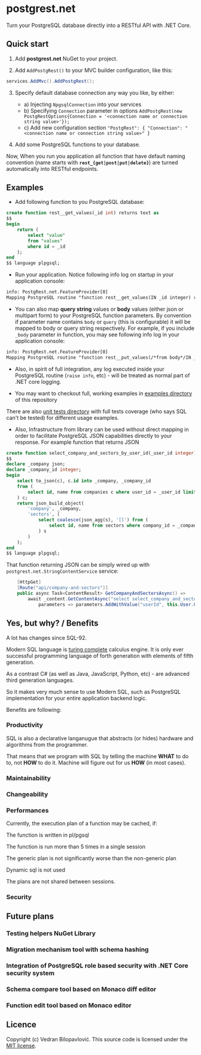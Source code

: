 ﻿# postgrest.net

Turn your PostgreSQL database directly into a RESTful API with .NET Core.

## Quick start

1. Add **postgrest.net** NuGet to your project.

2. Add `AddPostgRest()` to your MVC builder configuration, like this:

```csharp
services.AddMvc().AddPostgRest();
```

3. Specify default database connection any way you like, by either: 
	- a) Injecting `NpgsqlConnection` into your services 
	- b) Specifying `Connection` parameter in options `AddPostgRest(new PostgRestOptions{Connection = '<connection name or connection string value>'});`
	- c) Add new configuration section `"PostgRest": { "Connection": "<connection name or connection string value>" }`
	
4. Add some PostgreSQL functions to your database. 

Now, When you run you application all function that have default naming convention (name starts with **`rest_{get|post|put|delete}`**) are turned automatically into RESTful endpoints.

## Examples

- Add following function to you PostgreSQL database:

```sql
create function rest__get_values(_id int) returns text as
$$
begin
    return (
        select "value"
        from "values"
        where id = _id
    );
end
$$ language plpgsql;
```

- Run your application. Notice following info log on startup in your application console:

```txt
info: PostgRest.net.FeatureProvider[0]
Mapping PostgreSQL routine "function rest__get_values(IN _id integer) returns text" to REST API endpoint "GET api/values/{_id}/" ...
```

- You can also map **query string** values or **body** values (either json or multipart form) to your PostgreSQL function parameters.
By convention if parameter name contains `body` or `query` (this is configurable) it will be mapped to body or query string respectively.
For example, if you include `_body` parameter in function, you may see following info log in your application console:

```txt
info: PostgRest.net.FeatureProvider[0]
Mapping PostgreSQL routine "function rest__put_values(/*from body*/IN _body json) returns json" to REST API endpoint "PUT api/values/" ...
```

- Also, in spirit of full integration, any log executed inside your PostgreSQL routine (`raise info`, etc) - will be treated as normal part of .NET core logging.

- You may want to checkout full, working examples in [examples directory](https://github.com/vbilopav/postgrest.net/tree/master/Examples) of this repository

There are also [unit tests directory](https://github.com/vbilopav/postgrest.net/tree/master/UnitTests) with full tests coverage (who says SQL can't be tested) for different usage examples.

- Also, Infrastructure from library can be used without direct mapping in order to facilitate PostgreSQL JSON capabilities directly to your response. For example function that returns JSON

```sql
create function select_company_and_sectors_by_user_id(_user_id integer) returns json as
$$
declare _company json;
declare _company_id integer;
begin
    select to_json(c), c.id into _company, _company_id
    from (
        select id, name from companies c where user_id = _user_id limit 1
    ) c;
    return json_build_object(
        'company', _company,
        'sectors', (
            select coalesce(json_agg(s), '[]') from (
                select id, name from sectors where company_id = _company_id order by company_id
            ) s
        )
    );
end
$$ language plpgsql;
```

That function returning JSON can be simply wired up with `postgrest.net.StringContentService` service:

```csharp
    [HttpGet]
    [Route("api/company-and-sectors")]
    public async Task<ContentResult> GetCompanyAndSectorsAsync() =>
        await _content.GetContentAsync("select select_company_and_sectors_by_user_id(@userId)",
            parameters => parameters.AddWithValue("userId", this.User.GetId()));
```

## Yes, but why? / Benefits

A lot has changes since SQL-92.

Modern SQL language is [turing complete](https://en.wikipedia.org/wiki/Turing_completeness) calculus engine. It is only ever successful programming language of forth generation with elements of fifth generation.

As a contrast C# (as well as Java, JavaScript, Python, etc) - are advanced third generation languages.

So it makes very much sense to use Modern SQL, such as PostgreSQL implementation for your entire application backend logic.

Benefits are following:

### Productivity

SQL is also a declarative langanugue that abstracts (or hides) hardware and algorithms from the programmer.

That means that we program with SQL by telling the machine **WHAT** to do to, not **HOW** to do it.
Machine will figure out for us **HOW** (in most cases). 

### Maintainability

### Changeability

### Performances

Currently, the execution plan of a function may be cached, if:

The function is written in pl/pgsql

The function is run more than 5 times in a single session

The generic plan is not significantly worse than the non-generic plan

Dynamic sql is not used

The plans are not shared between sessions.

### Security

## Future plans

### Testing helpers NuGet Library

### Migration mechanism tool with schema hashing

### Integration of PostgreSQL role based security with .NET Core security system

### Schema compare tool based on Monaco diff editor

### Function edit tool  based on Monaco editor

## Licence

Copyright (c) Vedran Bilopavlović.
This source code is licensed under the [MIT license](https://github.com/vbilopav/postgrest.net/blob/master/LICENSE).


